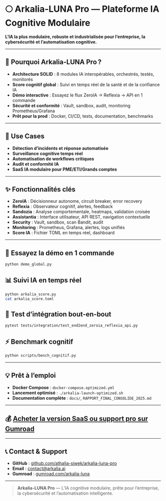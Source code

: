 # 🌕 Arkalia-LUNA Pro — Plateforme IA Cognitive Modulaire

**L’IA la plus modulaire, robuste et industrialisée pour l’entreprise, la cybersécurité et l’automatisation cognitive.**

---

## 🚀 Pourquoi Arkalia-LUNA Pro ?
- **Architecture SOLID** : 8 modules IA interopérables, orchestrés, testés, monitorés
- **Score cognitif global** : Suivi en temps réel de la santé et de la confiance IA
- **Démo interactive** : Essayez le flux ZeroIA → Reflexia → API en 1 commande
- **Sécurité et conformité** : Vault, sandbox, audit, monitoring Prometheus/Grafana
- **Prêt pour la prod** : Docker, CI/CD, tests, documentation, benchmarks

---

## 🎯 Use Cases
- **Détection d’incidents et réponse automatisée**
- **Surveillance cognitive temps réel**
- **Automatisation de workflows critiques**
- **Audit et conformité IA**
- **SaaS IA modulaire pour PME/ETI/Grands comptes**

---

## ✨ Fonctionnalités clés
- **ZeroIA** : Décisionneur autonome, circuit breaker, error recovery
- **Reflexia** : Observateur cognitif, alertes, feedback
- **Sandozia** : Analyse comportementale, heatmaps, validation croisée
- **Assistantia** : Interface utilisateur, API REST, navigation contextuelle
- **Security** : Vault, sandbox, scan Bandit, audit
- **Monitoring** : Prometheus, Grafana, alertes, logs unifiés
- **Score IA** : Fichier TOML en temps réel, dashboard

---

## 🚀 Essayez la démo en 1 commande
```bash
python demo_global.py
```

## 📊 Suivi IA en temps réel
```bash
python arkalia_score.py
cat arkalia_score.toml
```

## 🧪 Test d’intégration bout-en-bout
```bash
pytest tests/integration/test_end2end_zeroia_reflexia_api.py
```

## ⚡ Benchmark cognitif
```bash
python scripts/bench_cognitif.py
```

---

## 💡 Prêt à l’emploi
- **Docker Compose** : `docker-compose.optimized.yml`
- **Lancement optimisé** : `./arkalia-launch-optimized.sh`
- **Documentation complète** : `docs/`, `RAPPORT_FINAL_CONSOLIDE_2025.md`

---

## 💰 [Acheter la version SaaS ou support pro sur Gumroad](https://gumroad.com/arkalia-luna)

---

## 📞 Contact & Support
- **GitHub** : [github.com/athalia-siwek/arkalia-luna-pro](https://github.com/athalia-siwek/arkalia-luna-pro)
- **Email** : contact@arkalia.ai
- **Gumroad** : [gumroad.com/arkalia-luna](https://gumroad.com/arkalia-luna)

---

> **Arkalia-LUNA Pro** — L’IA cognitive modulaire, prête pour l’entreprise, la cybersécurité et l’automatisation intelligente. 